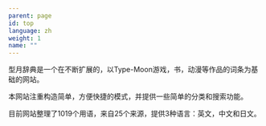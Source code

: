 ```yaml
---
parent: page
id: top
language: zh
weight: 1
name: ""
---
```


型月辞典是一个在不断扩展的，以Type-Moon游戏，书，动漫等作品的词条为基础的网站。

本网站注重构造简单，方便快捷的模式，并提供一些简单的分类和搜索功能。

目前网站整理了<span class="highlight">1019</span>个用语，来自<span class="highlight">25</span>个来源，提供<span class="highlight">3</span>种语言：<span class="highlight">英文</span>，<span class="highlight">中文</span>和<span class="highlight">日文</span>。
